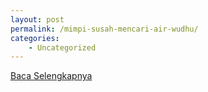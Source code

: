```yaml
---
layout: post
permalink: /mimpi-susah-mencari-air-wudhu/
categories:
    - Uncategorized
---
```


[Baca Selengkapnya](/03)